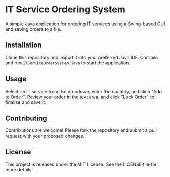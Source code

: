 # IT Service Ordering System

A simple Java application for ordering IT services using a Swing-based GUI and saving orders to a file.

## Installation

Clone this repository and import it into your preferred Java IDE. Compile and run `ITServiceOrderSystem.java` to start the application.

## Usage

Select an IT service from the dropdown, enter the quantity, and click "Add to Order". Review your order in the text area, and click "Lock Order" to finalize and save it.

## Contributing

Contributions are welcome! Please fork the repository and submit a pull request with your proposed changes.

## License

This project is released under the MIT License. See the LICENSE file for more details.
